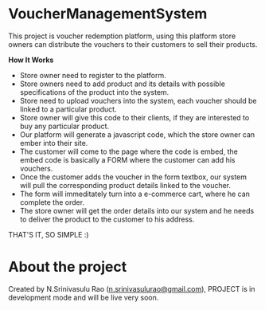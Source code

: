 # VoucherManagementSystem

This project is voucher redemption platform, using this platform store owners can distribute the vouchers to their customers to sell their products.

**How It Works**

* Store owner need to register to the platform.
* Store owners need to add product and its details with possible specifications of the product into the system.
* Store need to upload vouchers into the system, each voucher should be linked to a particular product.
* Store owner will give this code to their clients, if they are interested to buy any particular product.
* Our platform will generate a javascript code, which the store owner can ember into their site.
* The customer will come to the page where the code is embed, the embed code is basically a FORM where the customer can add his vouchers.
* Once the customer adds the voucher in the form textbox, our system will pull the corresponding product details linked to the voucher.
* The form will immeditately turn into a e-commerce cart, where he can complete the order.
* The store owner will get the order details into our system and he needs to deliver the product to the customer to his address.

THAT'S IT, SO SIMPLE :)

# About the project
Created by N.Srinivasulu Rao (n.srinivasulurao@gmail.com), PROJECT is in development mode and will be live very soon.




